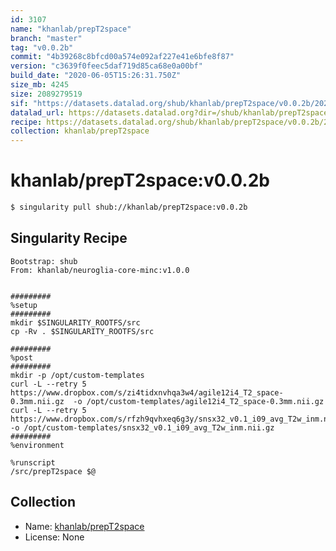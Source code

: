 ```yaml
---
id: 3107
name: "khanlab/prepT2space"
branch: "master"
tag: "v0.0.2b"
commit: "4b39268c8bfcd00a574e092af227e41e6bfe8f87"
version: "c3639f0feec5daf719d85ca68e0a00bf"
build_date: "2020-06-05T15:26:31.750Z"
size_mb: 4245
size: 2089279519
sif: "https://datasets.datalad.org/shub/khanlab/prepT2space/v0.0.2b/2020-06-05-4b39268c-c3639f0f/c3639f0feec5daf719d85ca68e0a00bf.simg"
datalad_url: https://datasets.datalad.org?dir=/shub/khanlab/prepT2space/v0.0.2b/2020-06-05-4b39268c-c3639f0f/
recipe: https://datasets.datalad.org/shub/khanlab/prepT2space/v0.0.2b/2020-06-05-4b39268c-c3639f0f/Singularity
collection: khanlab/prepT2space
---
```


# khanlab/prepT2space:v0.0.2b

```bash
$ singularity pull shub://khanlab/prepT2space:v0.0.2b
```

## Singularity Recipe

```singularity
Bootstrap: shub
From: khanlab/neuroglia-core-minc:v1.0.0


#########
%setup
#########
mkdir $SINGULARITY_ROOTFS/src
cp -Rv . $SINGULARITY_ROOTFS/src

#########
%post
#########
mkdir -p /opt/custom-templates
curl -L --retry 5 https://www.dropbox.com/s/zi4tidxnvhqa3w4/agile12i4_T2_space-0.3mm.nii.gz  -o /opt/custom-templates/agile12i4_T2_space-0.3mm.nii.gz
curl -L --retry 5 https://www.dropbox.com/s/rfzh9qvhxeq6g3y/snsx32_v0.1_i09_avg_T2w_inm.nii.gz  -o /opt/custom-templates/snsx32_v0.1_i09_avg_T2w_inm.nii.gz
#########
%environment

%runscript
/src/prepT2space $@
```

## Collection

 - Name: [khanlab/prepT2space](https://github.com/khanlab/prepT2space)
 - License: None

